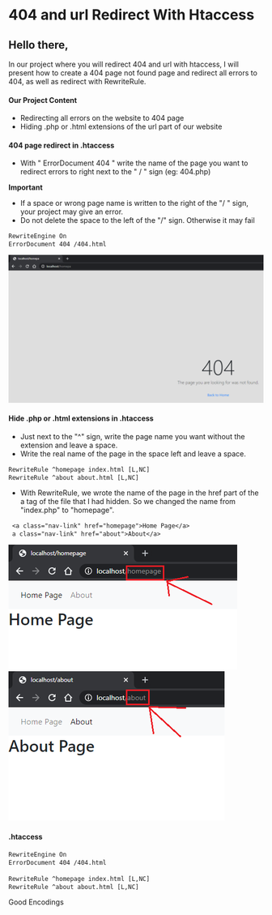 # 404 and url Redirect With Htaccess

## Hello there,
In our project where you will redirect 404 and url with htaccess, I will present how to create a 404 page not found page and redirect all errors to 404, as well as redirect with RewriteRule.

#### Our Project Content
* Redirecting all errors on the website to 404 page
* Hiding .php or .html extensions of the url part of our website


#### 404 page redirect in .htaccess
* With " ErrorDocument 404 " write the name of the page you want to redirect errors to right next to the " / " sign (eg: 404.php)

**Important**
- If a space or wrong page name is written to the right of the "/ " sign, your project may give an error.
- Do not delete the space to the left of the "/" sign. Otherwise it may fail
```
RewriteEngine On
ErrorDocument 404 /404.html
```
![alt text](https://github.com/FRTYZ/404-and-Url-Redirect-With-Htaccess/blob/main/ss/404.png?raw=true)


#### Hide .php or .html extensions in .htaccess
* Just next to the "^" sign, write the page name you want without the extension and leave a space.
* Write the real name of the page in the space left and leave a space.          

```
RewriteRule ^homepage index.html [L,NC]
RewriteRule ^about about.html [L,NC]
```

* With RewriteRule, we wrote the name of the page in the href part of the a tag of the file that I had hidden. So we changed the name from "index.php" to "homepage".
```
 <a class="nav-link" href="homepage">Home Page</a>
 a class="nav-link" href="about">About</a>
``` 
![alt text](https://github.com/FRTYZ/404-and-Url-Redirect-With-Htaccess/blob/main/ss/home-page.png?raw=true)
![alt text](https://github.com/FRTYZ/404-and-Url-Redirect-With-Htaccess/blob/main/ss/about-page.png?raw=true)

#### .htaccess
```
RewriteEngine On
ErrorDocument 404 /404.html

RewriteRule ^homepage index.html [L,NC]
RewriteRule ^about about.html [L,NC]
```

Good Encodings
